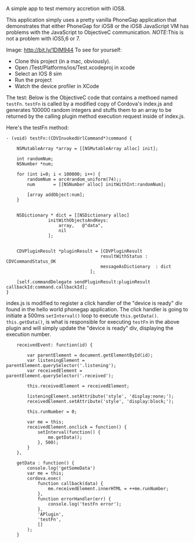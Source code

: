 A simple app to test memory accretion with iOS8.

This application simply uses a pretty vanilla PhoneGap application that demonstrates that either PhoneGap for iOS8 or the iOS8 JavaScript VM has problems with the JavaScript to ObjectiveC communication.  *NOTE*:This is not a problem with iOS5,6 or 7.

Image: http://bit.ly/1DIM944
To see for yourself:
- Clone this project (in a mac, obviously).
- Open <your project dir>/Test/Platforms/ios/Test.xcodeproj in xcode
- Select an IOS 8 sim
- Run the project
- Watch the device profiler in XCode 

The test:
Below is the ObjectiveC code that contains a methoed named `testFn`. `testFn` is called by a modified copy of Cordova's index.js and generates 100000 random integers and stuffs them to an array to be returned by the calling plugin method execution request inside of index.js.

Here's the testFn method:

```
- (void) testFn:(CDVInvokedUrlCommand*)command {

    NSMutableArray *array = [[NSMutableArray alloc] init];

    int randomNum;
    NSNumber *num;
    
    for (int i=0; i < 100000; i++) {
        randomNum = arc4random_uniform(74);;
        num       = [[NSNumber alloc] initWithInt:randomNum];
        
        [array addObject:num];
    }
    
     
    NSDictionary * dict = [[NSDictionary alloc]
                initWithObjectsAndKeys:
                    array,   @"data",
                    nil
                ];

    
    CDVPluginResult *pluginResult = [CDVPluginResult
                                    resultWithStatus : CDVCommandStatus_OK
                                    messageAsDictionary  : dict
                                ];
    
    [self.commandDelegate sendPluginResult:pluginResult callbackId:command.callbackId];
}
```

index.js is modified to register a click handler of the "device is ready" div found in the hello world phonegap application.  The click handler is going to initiate a 500ms `setInterval()` loop to execute `this.getData()`. `this.getData()`, is what is responsible for executing `testFn` in the above plugin and will simply update the "device is ready" div, displaying the execution number.

```
    receivedEvent: function(id) {

        var parentElement = document.getElementById(id);
        var listeningElement = parentElement.querySelector('.listening');
        var receivedElement = parentElement.querySelector('.received');
        
        this.receivedElement = receivedElement;
        
        listeningElement.setAttribute('style', 'display:none;');
        receivedElement.setAttribute('style', 'display:block;');

        this.runNumber = 0;
        
        var me = this;
        receivedElement.onclick = function() {
            setInterval(function() {
                me.getData();
            }, 500);
        }
    },

    getData : function() {
        console.log('getSomeData')
        var me = this;
        cordova.exec(
            function callback(data) {
                me.receivedElement.innerHTML = ++me.runNumber;
            },
            function errorHandler(err) {
                console.log('testFn error');
            },
            'APlugin',
            'testFn',
            []
        );
    }
```
